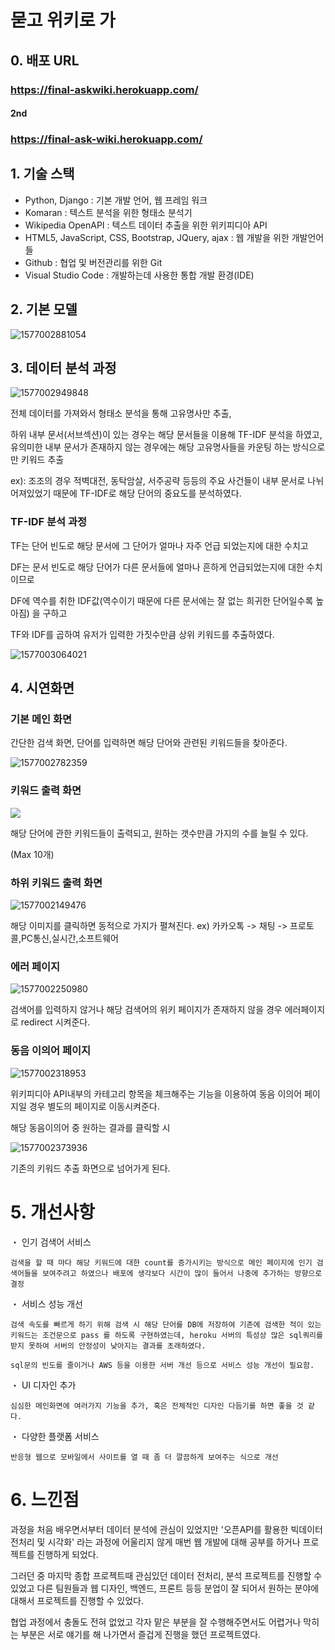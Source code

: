 # 묻고 위키로 가

## 0. 배포 URL

### https://final-askwiki.herokuapp.com/

#### 2nd
### https://final-ask-wiki.herokuapp.com/

## 1. 기술 스택



- Python, Django : 기본 개발 언어, 웹 프레임 워크
- Komaran : 텍스트 분석을 위한 형태소 분석기
- Wikipedia OpenAPI : 텍스트 데이터 추출을 위한 위키피디아 API
- HTML5, JavaScript, CSS, Bootstrap, JQuery, ajax : 웹 개발을 위한 개발언어들
- Github : 협업 및 버전관리를 위한 Git
- Visual Studio Code : 개발하는데 사용한 통합 개발 환경(IDE)




## 2. 기본 모델 



![1577002881054](assets/1577002881054.png)





## 3. 데이터 분석 과정



![1577002949848](assets/1577002949848.png)



전체 데이터를 가져와서 형태소 분석을 통해 고유명사만 추출, 

하위 내부 문서(서브섹션)이 있는 경우는 해당 문서들을 이용해 TF-IDF 분석을 하였고, 유의미한 내부 문서가 존재하지 않는 경우에는 해당 고유명사들을 카운팅 하는 방식으로만 키워드 추출



ex): 조조의 경우 적벽대전, 동탁암살, 서주공략 등등의 주요 사건들이 내부 문서로 나뉘어져있었기 때문에 TF-IDF로 해당 단어의 중요도를 분석하였다.



### TF-IDF 분석 과정

TF는 단어 빈도로 해당 문서에 그 단어가 얼마나 자주 언급 되었는지에 대한 수치고

DF는 문서 빈도로 해당 단어가 다른 문서들에 얼마나 흔하게 언급되었는지에 대한 수치이므로 

DF에 역수를 취한 IDF값(역수이기 때문에 다른 문서에는 잘 없는 희귀한 단어일수록 높아짐) 을 구하고 

TF와 IDF를 곱하여 유저가 입력한 가짓수만큼 상위 키워드를 추출하였다.





![1577003064021](assets/1577003064021.png) 





## 4. 시연화면



### 기본 메인 화면 

간단한 검색 화면, 단어를 입력하면 해당 단어와 관련된 키워드들을 찾아준다.

![1577002782359](assets/1577002782359.png)



### 키워드 출력 화면

![](assets/1577001780541.png)

해당 단어에 관한 키워드들이 출력되고, 원하는 갯수만큼 가지의 수를 늘릴 수 있다. 

(Max 10개)



### 하위 키워드 출력 화면

![1577002149476](assets/1577002149476.png)



해당 이미지를 클릭하면 동적으로 가지가 펼쳐진다. ex) 카카오톡 -> 채팅 -> 프로토콜,PC통신,실시간,소프트웨어



### 에러 페이지

![1577002250980](assets/1577002250980.png)



검색어를 입력하지 않거나 해당 검색어의 위키 페이지가 존재하지 않을 경우 에러페이지로 redirect 시켜준다.



### 동음 이의어 페이지

![1577002318953](assets/1577002318953.png)



위키피디아 API내부의 카테고리 항목을 체크해주는 기능을 이용하여 동음 이의어 페이지일 경우 별도의 페이지로 이동시켜준다.



해당 동음이의어 중 원하는 결과를 클릭할 시



![1577002373936](assets/1577002373936.png)



기존의 키워드 추출 화면으로 넘어가게 된다.



# 5. 개선사항



・ 인기 검색어 서비스

    검색을 할 때 마다 해당 키워드에 대한 count를 증가시키는 방식으로 메인 페이지에 인기 검색어들을 보여주려고 하였으나 배포에 생각보다 시간이 많이 들어서 나중에 추가하는 방향으로 결정

・ 서비스 성능 개선

    검색 속도를 빠르게 하기 위해 검색 시 해당 단어를 DB에 저장하여 기존에 검색한 적이 있는 키워드는 조건문으로 pass 를 하도록 구현하였는데, heroku 서버의 특성상 많은 sql쿼리를 받지 못하여 서버의 안정성이 낮아지는 결과를 초래하였다.
    
    sql문의 빈도를 줄이거나 AWS 등을 이용한 서버 개선 등으로 서비스 성능 개선이 필요함.

・ UI 디자인 추가

    심심한 메인화면에 여러가지 기능을 추가, 혹은 전체적인 디자인 다듬기를 하면 좋을 것 같다.

・ 다양한 플랫폼 서비스

    반응형 웹으로 모바일에서 사이트를 열 때 좀 더 깔끔하게 보여주는 식으로 개선



# 6. 느낀점

과정을 처음 배우면서부터 데이터 분석에 관심이 있었지만 '오픈API를 활용한 빅데이터 전처리 및 시각화' 라는 과정에 어울리지 않게 매번 웹 개발에 대해 공부를 하거나 프로젝트를 진행하게 되었다.



그러던 중 마지막 종합 프로젝트때 관심있던 데이터 전처리, 분석 프로젝트를 진행할 수 있었고 다른 팀원들과 웹 디자인, 백엔드, 프론트 등등 분업이 잘 되어서 원하는 분야에 대해서 프로젝트를 진행할 수 있었다.



협업 과정에서 충돌도 전혀 없었고 각자 맡은 부분을 잘 수행해주면서도 어렵거나 막히는 부분은 서로 얘기를 해 나가면서 즐겁게 진행을 했던 프로젝트였다.

